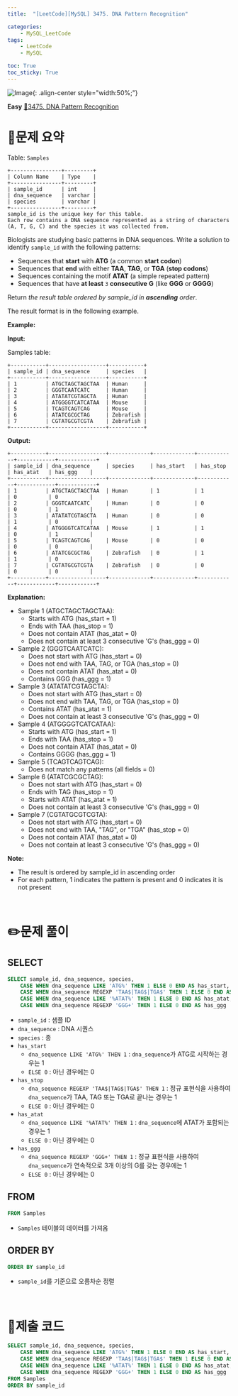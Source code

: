 ```yaml
---
title:  "[LeetCode][MySQL] 3475. DNA Pattern Recognition" 

categories: 
    - MySQL_LeetCode
tags: 
    - LeetCode
    - MySQL

toc: True
toc_sticky: True
---
```

![Image](https://github.com/user-attachments/assets/4b8e7f3a-d568-4d5b-a8a9-c3d4b23975f6){: .align-center style="width:50%;"}

**Easy**
[🔗3475. DNA Pattern Recognition](https://leetcode.com/problems/dna-pattern-recognition/)

# 📝문제 요약
Table: `Samples`

```
+----------------+---------+
| Column Name    | Type    |
+----------------+---------+
| sample_id      | int     |
| dna_sequence   | varchar |
| species        | varchar |
+----------------+---------+
sample_id is the unique key for this table.
Each row contains a DNA sequence represented as a string of characters (A, T, G, C) and the species it was collected from.

```

Biologists are studying basic patterns in DNA sequences. Write a solution to identify `sample_id` with the following patterns:

- Sequences that **start** with **ATG** (a common **start codon**)
- Sequences that **end** with either **TAA**, **TAG**, or **TGA** (**stop codons**)
- Sequences containing the motif **ATAT** (a simple repeated pattern)
- Sequences that have **at least** `3` **consecutive** **G** (like **GGG** or **GGGG**)

Return *the result table ordered by sample_id in **ascending** order*.

The result format is in the following example.

**Example:**

**Input:**

Samples table:

```
+-----------+------------------+-----------+
| sample_id | dna_sequence     | species   |
+-----------+------------------+-----------+
| 1         | ATGCTAGCTAGCTAA  | Human     |
| 2         | GGGTCAATCATC     | Human     |
| 3         | ATATATCGTAGCTA   | Human     |
| 4         | ATGGGGTCATCATAA  | Mouse     |
| 5         | TCAGTCAGTCAG     | Mouse     |
| 6         | ATATCGCGCTAG     | Zebrafish |
| 7         | CGTATGCGTCGTA    | Zebrafish |
+-----------+------------------+-----------+

```

**Output:**

```
+-----------+------------------+-------------+-------------+------------+------------+------------+
| sample_id | dna_sequence     | species     | has_start   | has_stop   | has_atat   | has_ggg    |
+-----------+------------------+-------------+-------------+------------+------------+------------+
| 1         | ATGCTAGCTAGCTAA  | Human       | 1           | 1          | 0          | 0          |
| 2         | GGGTCAATCATC     | Human       | 0           | 0          | 0          | 1          |
| 3         | ATATATCGTAGCTA   | Human       | 0           | 0          | 1          | 0          |
| 4         | ATGGGGTCATCATAA  | Mouse       | 1           | 1          | 0          | 1          |
| 5         | TCAGTCAGTCAG     | Mouse       | 0           | 0          | 0          | 0          |
| 6         | ATATCGCGCTAG     | Zebrafish   | 0           | 1          | 1          | 0          |
| 7         | CGTATGCGTCGTA    | Zebrafish   | 0           | 0          | 0          | 0          |
+-----------+------------------+-------------+-------------+------------+------------+------------+

```

**Explanation:**

- Sample 1 (ATGCTAGCTAGCTAA):
    - Starts with ATG (has_start = 1)
    - Ends with TAA (has_stop = 1)
    - Does not contain ATAT (has_atat = 0)
    - Does not contain at least 3 consecutive 'G's (has_ggg = 0)
- Sample 2 (GGGTCAATCATC):
    - Does not start with ATG (has_start = 0)
    - Does not end with TAA, TAG, or TGA (has_stop = 0)
    - Does not contain ATAT (has_atat = 0)
    - Contains GGG (has_ggg = 1)
- Sample 3 (ATATATCGTAGCTA):
    - Does not start with ATG (has_start = 0)
    - Does not end with TAA, TAG, or TGA (has_stop = 0)
    - Contains ATAT (has_atat = 1)
    - Does not contain at least 3 consecutive 'G's (has_ggg = 0)
- Sample 4 (ATGGGGTCATCATAA):
    - Starts with ATG (has_start = 1)
    - Ends with TAA (has_stop = 1)
    - Does not contain ATAT (has_atat = 0)
    - Contains GGGG (has_ggg = 1)
- Sample 5 (TCAGTCAGTCAG):
    - Does not match any patterns (all fields = 0)
- Sample 6 (ATATCGCGCTAG):
    - Does not start with ATG (has_start = 0)
    - Ends with TAG (has_stop = 1)
    - Starts with ATAT (has_atat = 1)
    - Does not contain at least 3 consecutive 'G's (has_ggg = 0)
- Sample 7 (CGTATGCGTCGTA):
    - Does not start with ATG (has_start = 0)
    - Does not end with TAA, "TAG", or "TGA" (has_stop = 0)
    - Does not contain ATAT (has_atat = 0)
    - Does not contain at least 3 consecutive 'G's (has_ggg = 0)

**Note:**

- The result is ordered by sample_id in ascending order
- For each pattern, 1 indicates the pattern is present and 0 indicates it is not present


<br>

# ✏️문제 풀이
## SELECT

```sql
SELECT sample_id, dna_sequence, species,
    CASE WHEN dna_sequence LIKE 'ATG%' THEN 1 ELSE 0 END AS has_start,
    CASE WHEN dna_sequence REGEXP 'TAA$|TAG$|TGA$' THEN 1 ELSE 0 END AS has_stop,
    CASE WHEN dna_sequence LIKE '%ATAT%' THEN 1 ELSE 0 END AS has_atat,
    CASE WHEN dna_sequence REGEXP 'GGG+' THEN 1 ELSE 0 END AS has_ggg
```

- `sample_id` : 샘플 ID
- `dna_sequence` : DNA 시퀀스
- `species` : 종
- `has_start`
    - `dna_sequence LIKE 'ATG%' THEN 1` : `dna_sequence`가 ATG로 시작하는 경우는 1
    - `ELSE 0` : 아닌 경우에는 0
- `has_stop`
    - `dna_sequence REGEXP 'TAA$|TAG$|TGA$' THEN 1` : 정규 표현식을 사용하여 `dna_sequence`가 TAA, TAG 또는 TGA로 끝나는 경우는 1
    - `ELSE 0` : 아닌 경우에는 0
- `has_atat`
    - `dna_sequence LIKE '%ATAT%' THEN 1` : `dna_sequence`에 ATAT가 포함되는 경우는 1
    - `ELSE 0` : 아닌 경우에는 0
- `has_ggg`
    - `dna_sequence REGEXP 'GGG+' THEN 1` : 정규 표현식을 사용하여 `dna_sequence`가 연속적으로 3개 이상의 G를 갖는 경우에는 1
    - `ELSE 0` : 아닌 경우에는 0

## FROM

```sql
FROM Samples
```

- `Samples` 테이블의 데이터를 가져옴

## ORDER BY

```sql
ORDER BY sample_id
```

- `sample_id`를 기준으로 오름차순 정렬

<br>

# 💯제출 코드
```sql
SELECT sample_id, dna_sequence, species,
    CASE WHEN dna_sequence LIKE 'ATG%' THEN 1 ELSE 0 END AS has_start,
    CASE WHEN dna_sequence REGEXP 'TAA$|TAG$|TGA$' THEN 1 ELSE 0 END AS has_stop,
    CASE WHEN dna_sequence LIKE '%ATAT%' THEN 1 ELSE 0 END AS has_atat,
    CASE WHEN dna_sequence REGEXP 'GGG+' THEN 1 ELSE 0 END AS has_ggg
FROM Samples
ORDER BY sample_id
```
